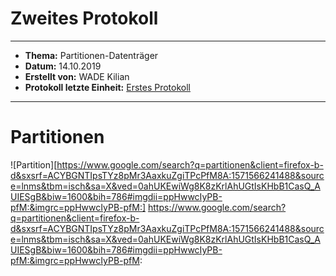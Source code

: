 # Zweites Protokoll
--------------------------------------------------------------------------------------------------------------------------
* **Thema:** Partitionen-Datenträger
* **Datum:** 14.10.2019
* **Erstellt von:** WADE Kilian
* **Protokoll letzte Einheit:** [Erstes Protokoll](https://github.com/HTLMechatronics/m17-3ahme-la1-sx/blob/wadkim17/wadkim17/protokolle/2019-09-30_wadkim17.md)
-----------------------------------------------------------------------------------------------------------------------------
# Partitionen
![Partition][https://www.google.com/search?q=partitionen&client=firefox-b-d&sxsrf=ACYBGNTIpsTYz8pMr3AaxkuZgiTPcPfM8A:1571566241488&source=lnms&tbm=isch&sa=X&ved=0ahUKEwiWg8K8zKrlAhUGtIsKHbB1CasQ_AUIESgB&biw=1600&bih=786#imgdii=ppHwwcIyPB-pfM:&imgrc=ppHwwcIyPB-pfM:]
https://www.google.com/search?q=partitionen&client=firefox-b-d&sxsrf=ACYBGNTIpsTYz8pMr3AaxkuZgiTPcPfM8A:1571566241488&source=lnms&tbm=isch&sa=X&ved=0ahUKEwiWg8K8zKrlAhUGtIsKHbB1CasQ_AUIESgB&biw=1600&bih=786#imgdii=ppHwwcIyPB-pfM:&imgrc=ppHwwcIyPB-pfM:









